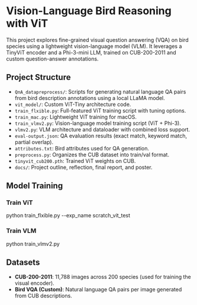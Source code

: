 # Vision-Language Bird Reasoning with ViT 

This project explores fine-grained visual question answering (VQA) on bird species using a lightweight vision-language model (VLM). It leverages a TinyViT encoder and a Phi-3-mini LLM, trained on CUB-200-2011 and custom question-answer annotations.

## Project Structure
- `QnA_datapreprocess/`: Scripts for generating natural language QA pairs from bird description annotations using a local LLaMA model.
- `vit_model/`: Custom ViT-Tiny architecture code.
- `train_flxible.py`: Full-featured ViT training script with tuning options.
- `train_mac.py`: Lightweight ViT training for macOS.
- `train_vlmv2.py`: Vision-language model training script (ViT + Phi-3).
- `vlmv2.py`: VLM architecture and dataloader with combined loss support.
- `eval-output.json`: QA evaluation results (exact match, keyword match, partial overlap).
- `attributes.txt`: Bird attributes used for QA generation.
- `preprocess.py`: Organizes the CUB dataset into train/val format.
- `tinyvit_cub200.pth`: Trained ViT weights on CUB.
- `docs/`: Project outline, reflection, final report, and poster.



## Model Training
### Train ViT
python train_flxible.py --exp_name scratch_vit_test

### Train VLM
python train_vlmv2.py

## Datasets
- **CUB-200-2011**: 11,788 images across 200 species (used for training the visual encoder).
- **Bird VQA (Custom)**: Natural language QA pairs per image generated from CUB descriptions.
